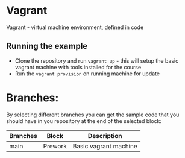 # Vagrant
Vagrant - virtual machine environment, defined in code

## Running the example 

* Clone the repository and run `vagrant up` - this will setup the basic vagrant machine with tools installed for the course
* Run the `vagrant provision` on running machine for update  

# Branches:
By selecting different branches you can get the sample code that you should have in you repository at the end of the selected block:

|Branches  | Block  | Description  | 
|---|---|---|
| main | Prework | Basic vagrant machine |
